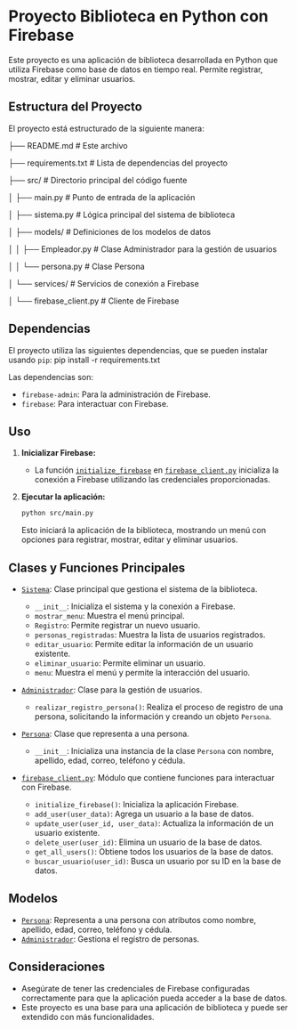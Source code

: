 # Proyecto Biblioteca en Python con Firebase

Este proyecto es una aplicación de biblioteca desarrollada en Python que utiliza Firebase como base de datos en tiempo real. Permite registrar, mostrar, editar y eliminar usuarios.


## Estructura del Proyecto

El proyecto está estructurado de la siguiente manera:


├── README.md # Este archivo

├── requirements.txt # Lista de dependencias del proyecto

├── src/ # Directorio principal del código fuente

│ ├── main.py # Punto de entrada de la aplicación

│ ├── sistema.py # Lógica principal del sistema de biblioteca

│ ├── models/ # Definiciones de los modelos de datos

│ │ ├── Empleador.py # Clase Administrador para la gestión de usuarios

│ │ └── persona.py # Clase Persona

│ └── services/ # Servicios de conexión a Firebase

│ └── firebase_client.py # Cliente de Firebase


## Dependencias

El proyecto utiliza las siguientes dependencias, que se pueden instalar usando `pip`: pip install -r requirements.txt

Las dependencias son:

-   `firebase-admin`: Para la administración de Firebase.
-   `firebase`: Para interactuar con Firebase.


## Uso

1.  **Inicializar Firebase:**

    *   La función [`initialize_firebase`](src/services/firebase_client.py) en [`firebase_client.py`](src/services/firebase_client.py) inicializa la conexión a Firebase utilizando las credenciales proporcionadas.


2.  **Ejecutar la aplicación:**

    ```bash
    python src/main.py
    ```

    Esto iniciará la aplicación de la biblioteca, mostrando un menú con opciones para registrar, mostrar, editar y eliminar usuarios.


## Clases y Funciones Principales

*   [`Sistema`](src/sistema.py): Clase principal que gestiona el sistema de la biblioteca.
    *   `__init__`: Inicializa el sistema y la conexión a Firebase.
    *   `mostrar_menu`: Muestra el menú principal.
    *   `Registro`: Permite registrar un nuevo usuario.
    *   `personas_registradas`: Muestra la lista de usuarios registrados.
    *   `editar_usuario`: Permite editar la información de un usuario existente.
    *   `eliminar_usuario`: Permite eliminar un usuario.
    *   `menu`:  Muestra el menú y permite la interacción del usuario.
      
*   [`Administrador`](src/models/Empleador.py): Clase para la gestión de usuarios.
    *   `realizar_registro_persona()`:  Realiza el proceso de registro de una persona, solicitando la información y creando un objeto `Persona`.
      
*   [`Persona`](src/models/persona.py): Clase que representa a una persona.
    *   `__init__`: Inicializa una instancia de la clase `Persona` con nombre, apellido, edad, correo, teléfono y cédula.
      
*   [`firebase_client.py`](src/services/firebase_client.py): Módulo que contiene funciones para interactuar con Firebase.
    *   `initialize_firebase()`: Inicializa la aplicación Firebase.
    *   `add_user(user_data)`: Agrega un usuario a la base de datos.
    *   `update_user(user_id, user_data)`: Actualiza la información de un usuario existente.
    *   `delete_user(user_id)`: Elimina un usuario de la base de datos.
    *   `get_all_users()`: Obtiene todos los usuarios de la base de datos.
    *   `buscar_usuario(user_id)`: Busca un usuario por su ID en la base de datos.

## Modelos

*   [`Persona`](src/models/persona.py): Representa a una persona con atributos como nombre, apellido, edad, correo, teléfono y cédula.
*   [`Administrador`](src/models/Empleador.py):  Gestiona el registro de personas.

## Consideraciones

*   Asegúrate de tener las credenciales de Firebase configuradas correctamente para que la aplicación pueda acceder a la base de datos.
*   Este proyecto es una base para una aplicación de biblioteca y puede ser extendido con más funcionalidades.
